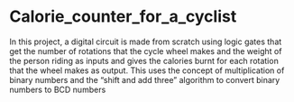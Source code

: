 # Calorie_counter_for_a_cyclist
In this project, a digital circuit is made from scratch using logic gates that get the number of rotations that the cycle wheel makes and the weight of the person riding as inputs and gives the calories burnt for each rotation that the wheel makes as output. This uses the concept of multiplication of binary numbers and the “shift and add three” algorithm to convert binary numbers to BCD numbers
